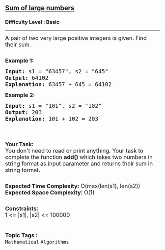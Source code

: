 <h2><a href="https://www.geeksforgeeks.org/problems/sum-of-large-numbers5827/1?page=3&difficulty=Basic&status=unsolved&sortBy=latest">Sum of large numbers</a></h2><h3>Difficulty Level : Basic</h3><hr><div class="problems_problem_content__Xm_eO"><p><span style="font-size:18px">A pair&nbsp;of two very large positive integers is given. Find their sum.</span><br>
&nbsp;</p>

<p><span style="font-size:18px"><strong>Example 1:</strong></span></p>

<pre><span style="font-size:18px"><strong>Input: </strong>s1 = "63457", s2 = "645"
<strong>Output: </strong>64102
<strong>Explanation: </strong>63457 + 645 = 64102
</span></pre>

<p><span style="font-size:18px"><strong>Example 2:</strong></span></p>

<pre><span style="font-size:18px"><strong>Input: </strong>s1 = "101", s2 = "102"
<strong>Output: </strong>203
<strong>Explanation: </strong>101 + 102 = 203</span>
</pre>

<p>&nbsp;</p>

<p><br>
<span style="font-size:18px"><strong>Your Task:</strong><br>
You don't need to read or print anything. Your task to complete the function&nbsp;<strong>add()</strong>&nbsp;which takes two numbers in string format as input parameter and returns their sum in string format.</span><br>
&nbsp;</p>

<p><span style="font-size:18px"><strong>Expected Time Complexity:&nbsp;</strong>O(max(len(s1), len(s2))<br>
<strong>Expected Space Complexity:&nbsp;</strong>O(1)</span><br>
&nbsp;</p>

<p><span style="font-size:18px"><strong>Constraints:</strong><br>
1 &lt;= |s1|, |s2| &lt;= 100000</span></p>
</div><br><p><span style=font-size:18px><strong>Topic Tags : </strong><br><code>Mathematical</code>&nbsp;<code>Algorithms</code>&nbsp;